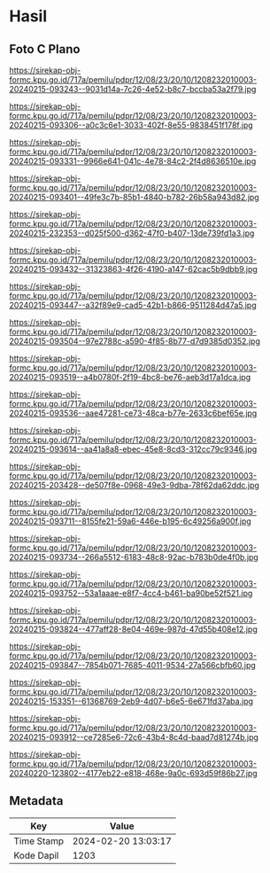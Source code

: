 # Hasil

## Foto C Plano

https://sirekap-obj-formc.kpu.go.id/717a/pemilu/pdpr/12/08/23/20/10/1208232010003-20240215-093243--9031d14a-7c26-4e52-b8c7-bccba53a2f79.jpg

https://sirekap-obj-formc.kpu.go.id/717a/pemilu/pdpr/12/08/23/20/10/1208232010003-20240215-093306--a0c3c6e1-3033-402f-8e55-9838451f178f.jpg

https://sirekap-obj-formc.kpu.go.id/717a/pemilu/pdpr/12/08/23/20/10/1208232010003-20240215-093331--9966e641-041c-4e78-84c2-2f4d8636510e.jpg

https://sirekap-obj-formc.kpu.go.id/717a/pemilu/pdpr/12/08/23/20/10/1208232010003-20240215-093401--49fe3c7b-85b1-4840-b782-26b58a943d82.jpg

https://sirekap-obj-formc.kpu.go.id/717a/pemilu/pdpr/12/08/23/20/10/1208232010003-20240215-232353--d025f500-d362-47f0-b407-13de739fd1a3.jpg

https://sirekap-obj-formc.kpu.go.id/717a/pemilu/pdpr/12/08/23/20/10/1208232010003-20240215-093432--31323863-4f26-4190-a147-62cac5b9dbb9.jpg

https://sirekap-obj-formc.kpu.go.id/717a/pemilu/pdpr/12/08/23/20/10/1208232010003-20240215-093447--a32f89e9-cad5-42b1-b866-9511284d47a5.jpg

https://sirekap-obj-formc.kpu.go.id/717a/pemilu/pdpr/12/08/23/20/10/1208232010003-20240215-093504--97e2788c-a590-4f85-8b77-d7d9385d0352.jpg

https://sirekap-obj-formc.kpu.go.id/717a/pemilu/pdpr/12/08/23/20/10/1208232010003-20240215-093519--a4b0780f-2f19-4bc8-be76-aeb3d17a1dca.jpg

https://sirekap-obj-formc.kpu.go.id/717a/pemilu/pdpr/12/08/23/20/10/1208232010003-20240215-093536--aae47281-ce73-48ca-b77e-2633c6bef65e.jpg

https://sirekap-obj-formc.kpu.go.id/717a/pemilu/pdpr/12/08/23/20/10/1208232010003-20240215-093614--aa41a8a8-ebec-45e8-8cd3-312cc79c9346.jpg

https://sirekap-obj-formc.kpu.go.id/717a/pemilu/pdpr/12/08/23/20/10/1208232010003-20240215-203428--de507f8e-0968-49e3-9dba-78f62da62ddc.jpg

https://sirekap-obj-formc.kpu.go.id/717a/pemilu/pdpr/12/08/23/20/10/1208232010003-20240215-093711--8155fe21-59a6-446e-b195-6c49256a900f.jpg

https://sirekap-obj-formc.kpu.go.id/717a/pemilu/pdpr/12/08/23/20/10/1208232010003-20240215-093734--266a5512-6183-48c8-92ac-b783b0de4f0b.jpg

https://sirekap-obj-formc.kpu.go.id/717a/pemilu/pdpr/12/08/23/20/10/1208232010003-20240215-093752--53a1aaae-e8f7-4cc4-b461-ba90be52f521.jpg

https://sirekap-obj-formc.kpu.go.id/717a/pemilu/pdpr/12/08/23/20/10/1208232010003-20240215-093824--477aff28-8e04-469e-987d-47d55b408e12.jpg

https://sirekap-obj-formc.kpu.go.id/717a/pemilu/pdpr/12/08/23/20/10/1208232010003-20240215-093847--7854b071-7685-4011-9534-27a566cbfb60.jpg

https://sirekap-obj-formc.kpu.go.id/717a/pemilu/pdpr/12/08/23/20/10/1208232010003-20240215-153351--61368769-2eb9-4d07-b6e5-6e671fd37aba.jpg

https://sirekap-obj-formc.kpu.go.id/717a/pemilu/pdpr/12/08/23/20/10/1208232010003-20240215-093912--ce7285e6-72c6-43b4-8c4d-baad7d81274b.jpg

https://sirekap-obj-formc.kpu.go.id/717a/pemilu/pdpr/12/08/23/20/10/1208232010003-20240220-123802--4177eb22-e818-468e-9a0c-693d59f86b27.jpg


## Metadata

| Key        | Value               |
| ---------- | ------------------- |
| Time Stamp | 2024-02-20 13:03:17 |
| Kode Dapil | 1203                |



